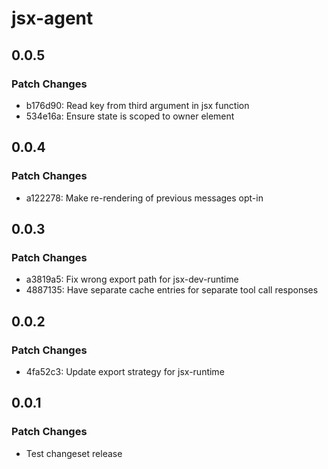 # jsx-agent

## 0.0.5

### Patch Changes

- b176d90: Read key from third argument in jsx function
- 534e16a: Ensure state is scoped to owner element

## 0.0.4

### Patch Changes

- a122278: Make re-rendering of previous messages opt-in

## 0.0.3

### Patch Changes

- a3819a5: Fix wrong export path for jsx-dev-runtime
- 4887135: Have separate cache entries for separate tool call responses

## 0.0.2

### Patch Changes

- 4fa52c3: Update export strategy for jsx-runtime

## 0.0.1

### Patch Changes

- Test changeset release
